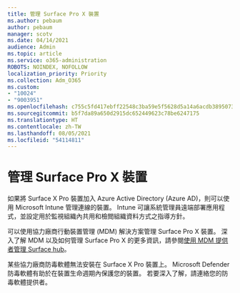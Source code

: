```yaml
---
title: 管理 Surface Pro X 裝置
ms.author: pebaum
author: pebaum
manager: scotv
ms.date: 04/14/2021
audience: Admin
ms.topic: article
ms.service: o365-administration
ROBOTS: NOINDEX, NOFOLLOW
localization_priority: Priority
ms.collection: Adm_O365
ms.custom:
- "10024"
- "9003951"
ms.openlocfilehash: c755c5fd417ebff22548c3ba59e5f5628d5a14a6acdb38950737ea70b9e545c7
ms.sourcegitcommit: b5f7da89a650d2915dc652449623c78be6247175
ms.translationtype: HT
ms.contentlocale: zh-TW
ms.lasthandoff: 08/05/2021
ms.locfileid: "54114811"
---
```

# <a name="manage-surface-pro-x-devices"></a>管理 Surface Pro X 裝置

如果將 Surface X Pro 裝置加入 Azure Active Directory (Azure AD)，則可以使用 Microsoft Intune 管理連線的裝置。 Intune 可讓系統管理員遠端部署應用程式，並設定用於監視組織內共用和檢閲組織資料方式之指導方針。

可以使用協力廠商行動裝置管理 (MDM) 解決方案管理 Surface Pro X 裝置。 深入了解 MDM 以及如何管理 Surface Pro X 的更多資訊，請參閱[使用 MDM 提供者管理 Surface hub](https://docs.microsoft.com/surface-hub/manage-settings-with-mdm-for-surface-hub)。

某些協力廠商防毒軟體無法安裝在 Surface X Pro 裝置上。 Microsoft Defender 防毒軟體有助於在裝置生命週期內保護您的裝置。 若要深入了解，請連絡您的防毒軟體提供者。

